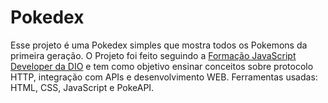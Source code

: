 # Pokedex
Esse projeto é uma Pokedex simples que mostra todos os Pokemons da primeira geração.
O Projeto foi feito seguindo a [Formação JavaScript Developer da DIO](https://web.dio.me/track/formacao-javascript-developer) e tem como objetivo ensinar conceitos sobre protocolo HTTP, integração com APIs e desenvolvimento WEB.
Ferramentas usadas: HTML, CSS, JavaScript e PokeAPI.


